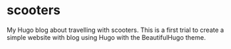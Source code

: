 # scooters
My Hugo blog about travelling with scooters. This is a first trial to create a simple website with blog using Hugo with the BeautifulHugo theme.
